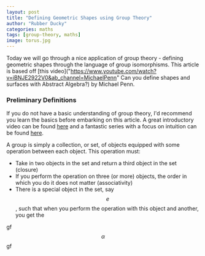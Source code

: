 ```yaml
---
layout: post
title: "Defining Geometric Shapes using Group Theory"
author: "Rubber Ducky"
categories: maths
tags: [group-theory, maths]
image: torus.jpg
---
```


Today we will go through a nice application of group theory - defining geometric shapes through the language of group isomorphisms. This article is based off [this video]("https://www.youtube.com/watch?v=iBNJE2922V0&ab_channel=MichaelPenn" Can you define shapes and surfaces with Abstract Algebra?) by Michael Penn.

### Preliminary Definitions
If you do not have a basic understanding of group theory, I'd recommend you learn the basics before embarking on this article. A great introductory video can be found [here](https://www.youtube.com/watch?v=KufsL2VgELo&ab_channel=Nemean) and a fantastic series with a focus on intuition can be found [here](https://www.youtube.com/playlist?list=PLDcSwjT2BF_VuNbn8HiHZKKy59SgnIAeO).

A group is simply a collection, or set, of objects equipped with some operation between each object. This operation must:
* Take in two objects in the set and return a third object in the set (closure)
* If you perform the operation on three (or more) objects, the order in which you do it does not matter (associativity)
* There is a special object in the set, say $$\mathit{e}$$, such that when you perform the operation with this object and another, you get the

gf$$\alpha$$gf

